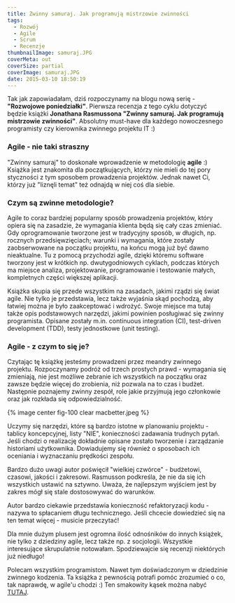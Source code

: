 ```yaml
---
title: Zwinny samuraj. Jak programują mistrzowie zwinności
tags:
  - Rozwój
  - Agile
  - Scrum
  - Recenzje
thumbnailImage: samuraj.JPG
coverMeta: out
coverSize: partial
coverImage: samuraj.JPG
date: 2015-03-10 18:50:19
---
```


Tak jak zapowiadałam, dziś rozpoczynamy na blogu nową serię  - **"Rozwojowe poniedziałki"**. Pierwsza recenzja z tego cyklu dotyczyć będzie książki **Jonathana Rasmussona "Zwinny samuraj. Jak programują mistrzowie zwinności"**. Absolutny must-have dla każdego nowoczesnego programisty czy kierownika zwinnego projektu IT :)
<!--more-->

### Agile - nie taki straszny

"Zwinny samuraj" to doskonałe wprowadzenie w metodologię **agile** :) Książka jest znakomita dla początkujących, którzy nie mieli do tej pory styczności z tym sposobem prowadzenia projektów. Jednak nawet Ci, którzy już "liznęli temat" też odnajdą w niej coś dla siebie.

### Czym są zwinne metodologie?

Agile to coraz bardziej popularny sposób prowadzenia projektów, który opiera się na zasadzie, że wymagania klienta będą się cały czas zmieniać. Gdy oprogramowanie tworzone jest w tradycyjny sposób, w długich, np. rocznych przedsięwzięciach; warunki i wymagania, które zostały zaobserwowane na początku projektu, na końcu mogą już być dawno nieaktualne. Tu z pomocą przychodzi agile, dzięki któremu software tworzony jest w krótkich np. dwutygodniowych cyklach, podczas których ma miejsce analiza, projektowanie, programowanie i testowanie małych, kompletnych części większej aplikacji.

Książka skupia się przede wszystkim na zasadach, jakimi rządzi się świat agile. Nie tylko je przedstawia, lecz także wyjaśnia skąd pochodzą, aby łatwiej można je było zaakceptować i wdrożyć. Swoje miejsce ma tutaj także opis podstawowych narzędzi, jakimi powinien posługiwać się zwinny programista. Opisane zostały m.in. continuous integration (CI), test-driven development (TDD), testy jednostkowe (unit testing).

### Agile - z czym to się je?

Czytając tę książkę jesteśmy prowadzeni przez meandry zwinnego projektu. Rozpoczynamy podróż od trzech prostych prawd - wymagania się zmieniają, nie jest możliwe zebranie ich wszystkich na początku oraz zawsze będzie więcej do zrobienia, niż pozwala na to czas i budżet. Następnie poznajemy zwinny zespół, role jakie przyjmują jego członkowie oraz jak rozkłada się odpowiedzialność.

{% image center fig-100 clear macbetter.jpeg  %}

Uczymy się narzędzi, które są bardzo istotne w planowaniu projektu - tablicy koncepcyjnej, listy "NIE", konieczności zadawania trudnych pytań. Jeśli chodzi o realizację dokładnie opisane zostało tworzenie i zarządzanie historiami użytkownika. Dowiadujemy się również o sposobach ich oceniania i wyznaczaniu prędkości zespołu.

Bardzo dużo uwagi autor poświęcił "wielkiej czwórce" - budżetowi, czasowi, jakości i zakresowi. Rasmusson podkreśla, że nie da się ich wszystkich ustawić na sztywno. Uważa, że najlepszym wyjściem jest by zakres mógł się stale dostosowywać do warunków.

Autor bardzo ciekawie przedstawia konieczność refaktoryzacji kodu - nazywa to spłacaniem długu technicznego. Jeśli chcecie dowiedzieć się na ten temat więcej -  musicie przeczytać!

Dla mnie dużym plusem jest ogromna ilość odnośników do innych książek, nie tylko z dziedziny agile, lecz także np. z socjologii. Wszystkie interesujące skrupulatnie notowałam. Spodziewajcie się recenzji niektórych już niedługo!

Polecam wszystkim programistom. Nawet tym doświadczonym w dziedzinie zwinnego kodzenia. Ta książka z pewnością potrafi pomóc zrozumieć o co, tak naprawdę, w agile'u chodzi :)
Ten smakowity kąsek można nabyć [TUTAJ](http://helion.pl/view/90202/zwisam.htm).

